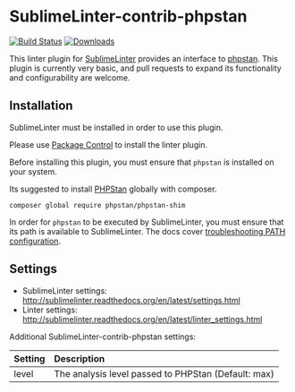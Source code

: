 SublimeLinter-contrib-phpstan
================================

[![Build Status](https://travis-ci.org/Rockstar04/SublimeLinter-contrib-phpstan.svg?branch=master)](https://travis-ci.org/Rockstar04/SublimeLinter-contrib-phpstan)
[![Downloads](https://packagecontrol.herokuapp.com/downloads/SublimeLinter-contrib-phpstan.svg)](https://packagecontrol.io/packages/SublimeLinter-contrib-phpstan)

This linter plugin for [SublimeLinter](https://github.com/SublimeLinter/SublimeLinter) provides an interface to [phpstan](https://github.com/phpstan/phpstan). This plugin is currently very basic, and pull requests to expand its functionality and configurability are welcome.

## Installation
SublimeLinter must be installed in order to use this plugin.

Please use [Package Control](https://packagecontrol.io) to install the linter plugin.

Before installing this plugin, you must ensure that `phpstan` is installed on your system.

Its suggested to install [PHPStan](https://github.com/phpstan/phpstan-shim) globally with composer.
```
composer global require phpstan/phpstan-shim
```

In order for `phpstan` to be executed by SublimeLinter, you must ensure that its path is available to SublimeLinter. The docs cover [troubleshooting PATH configuration](http://sublimelinter.readthedocs.io/en/latest/troubleshooting.html#finding-a-linter-executable).

## Settings
- SublimeLinter settings: http://sublimelinter.readthedocs.org/en/latest/settings.html
- Linter settings: http://sublimelinter.readthedocs.org/en/latest/linter_settings.html

Additional SublimeLinter-contrib-phpstan settings:

|Setting|Description    |
|:------|:--------------|
|level |The analysis level passed to PHPStan (Default: max)|

